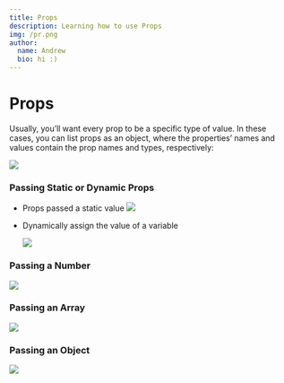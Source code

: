 ```yaml
---
title: Props
description: Learning how to use Props
img: /pr.png
author:
  name: Andrew
  bio: hi :)
---
```


# Props

Usually, you’ll want every prop to be a specific type of value. In these cases, you can list props as an object, where the properties’ names and values contain the prop names and types, respectively:

![](../../../Downloads/hello-main%204/Andrew/MD%20files/Props/props.png)

### Passing Static or Dynamic Props

* Props passed a static value
  ![](../../../Downloads/hello-main%204/Andrew/MD%20files/Props/static%20val.png)
  
* Dynamically assign the value of a variable

  ![](../../../Downloads/hello-main%204/Andrew/MD%20files/Props/dynamicallyAssign.png)


### Passing a Number
![](../../../Downloads/hello-main%204/Andrew/MD%20files/Props/passNum.png)

### Passing an Array
![](../../../Downloads/hello-main%204/Andrew/MD%20files/Props/passArr.png)

### Passing an Object
![](../../../Downloads/hello-main%204/Andrew/MD%20files/Props/passObject.png)

